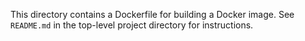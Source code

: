This directory contains a Dockerfile for building a Docker image. See `README.md` in the top-level project directory for instructions.